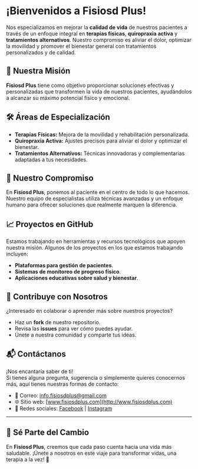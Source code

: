 <h1>¡Bienvenidos a <b>Fisiosd Plus! </b> </h1>

Nos especializamos en mejorar la **calidad de vida** de nuestros pacientes a través de un enfoque integral en **terapias físicas**, **quiropraxia activa** y **tratamientos alternativos**. Nuestro compromiso es aliviar el dolor, optimizar la movilidad y promover el bienestar general con tratamientos personalizados y de calidad.


## 🌟 **Nuestra Misión**
**Fisiosd Plus** tiene como objetivo proporcionar soluciones efectivas y personalizadas que transformen la vida de nuestros pacientes, ayudándolos a alcanzar su máximo potencial físico y emocional.



## 🛠 **Áreas de Especialización**
- **Terapias Físicas:** Mejora de la movilidad y rehabilitación personalizada.
- **Quiropraxia Activa:** Ajustes precisos para aliviar el dolor y optimizar el bienestar.
- **Tratamientos Alternativos:** Técnicas innovadoras y complementarias adaptadas a tus necesidades.



## 💼 **Nuestro Compromiso**
En **Fisiosd Plus**, ponemos al paciente en el centro de todo lo que hacemos. Nuestro equipo de especialistas utiliza técnicas avanzadas y un enfoque humano para ofrecer soluciones que realmente marquen la diferencia.



## 📈 **Proyectos en GitHub**
Estamos trabajando en herramientas y recursos tecnológicos que apoyen nuestra misión. Algunos de los proyectos en los que estamos trabajando incluyen:
- **Plataformas para gestión de pacientes**.
- **Sistemas de monitoreo de progreso físico**.
- **Aplicaciones educativas sobre salud y bienestar**.



## 🤝 **Contribuye con Nosotros**
¿Interesado en colaborar o aprender más sobre nuestros proyectos?  
- Haz un **fork** de nuestro repositorio.  
- Revisa las **issues** para ver cómo puedes ayudar.  
- Únete a nuestra comunidad y comparte tus ideas.  



## 📬 **Contáctanos**
¡Nos encantaría saber de ti!  
Si tienes alguna pregunta, sugerencia o simplemente quieres conocernos más, aquí tienes nuestras formas de contacto:  
- 📧 Correo: [info.fisiosdplus@gmail.com](mailto:info.fisiosdplus@gmail.com)  
- 🌐 Sitio web: [www.fisiosdplus.com](http://www.fisiosdplus.com)  
- 📱 Redes sociales: [Facebook](https://facebook.com/fisiosdplus) | [Instagram](https://instagram.com/fisiosdplus)  

---

## 🌟 **Sé Parte del Cambio**
En **Fisiosd Plus**, creemos que cada paso cuenta hacia una vida más saludable. ¡Únete a nosotros en este viaje para transformar vidas, una terapia a la vez! 🌿
